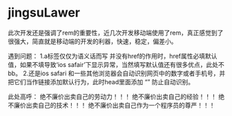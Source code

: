 # jingsuLawer

此次开发还是强调了rem的重要性，近几次开发移动端使用了rem，真正感觉到了 很强大，简直就是移动端的开发的利器，快速，稳定，偏差小。

遇到问题：
  1.a标签仅仅为语义话而写 并没有href的作用时，href属性必填默认值，如果不填导致‘ios safair’下显示异常，当然填写默认值还有很多优点，此处不bb。
  2.还是ios safari 和一些其他浏览器会自动识别网页中的数字或者手机号，并把它们当作链接添加默认行为，此时head里面添加 “<meta name="format-detection" content="telephone=no" />” 防止自动识别。
  
  
  
 
此处高呼：
  绝不廉价出卖自己的劳动力！！！
  绝不廉价出卖自己的经验！！！
  绝不廉价出卖自己的技术！！！
  绝不廉价出卖自己作为一个程序员的尊严！！！
               
  

